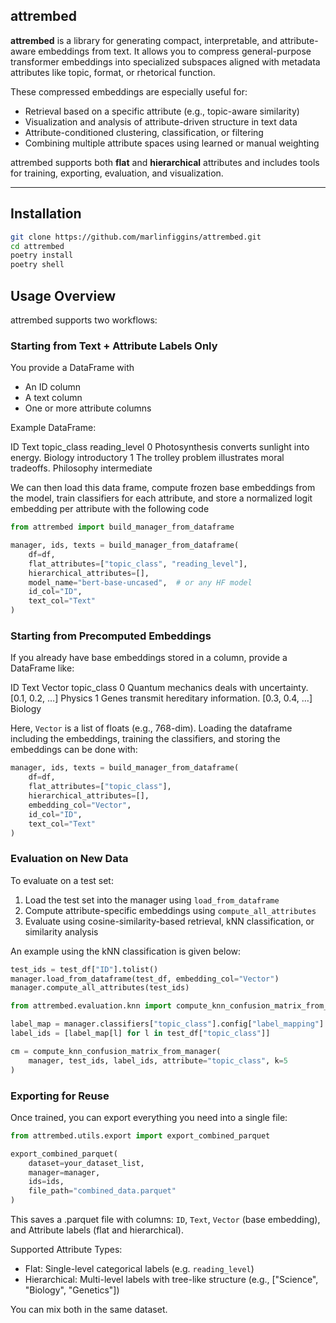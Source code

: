 ## attrembed

**attrembed** is a library for generating compact, interpretable, and attribute-aware embeddings from text. It allows you to compress general-purpose transformer embeddings into specialized subspaces aligned with metadata attributes like topic, format, or rhetorical function.

These compressed embeddings are especially useful for:

- Retrieval based on a specific attribute (e.g., topic-aware similarity)
- Visualization and analysis of attribute-driven structure in text data
- Attribute-conditioned clustering, classification, or filtering
- Combining multiple attribute spaces using learned or manual weighting

attrembed supports both **flat** and **hierarchical** attributes and includes tools for training, exporting, evaluation, and visualization.

---

## Installation

```bash
git clone https://github.com/marlinfiggins/attrembed.git
cd attrembed
poetry install
poetry shell
```

## Usage Overview

attrembed supports two workflows:

### Starting from Text + Attribute Labels Only

You provide a DataFrame with
- An ID column
- A text column
- One or more attribute columns

Example DataFrame:

ID	Text	topic_class	reading_level
0	Photosynthesis converts sunlight into energy.	Biology	introductory
1	The trolley problem illustrates moral tradeoffs.	Philosophy	intermediate

We can then load this data frame, compute frozen base embeddings from the model, train classifiers for each attribute, and store a normalized logit embedding per attribute with the following code

```python
from attrembed import build_manager_from_dataframe

manager, ids, texts = build_manager_from_dataframe(
    df=df,
    flat_attributes=["topic_class", "reading_level"],
    hierarchical_attributes=[],
    model_name="bert-base-uncased",  # or any HF model
    id_col="ID",
    text_col="Text"
)
```

### Starting from Precomputed Embeddings

If you already have base embeddings stored in a column, provide a DataFrame like:

ID	Text	Vector	topic_class
0	Quantum mechanics deals with uncertainty.	[0.1, 0.2, …]	Physics
1	Genes transmit hereditary information.	[0.3, 0.4, …]	Biology

Here, `Vector` is a list of floats (e.g., 768-dim). Loading the dataframe including the embeddings, training the classifiers, and storing the embeddings can be done with:

```python
manager, ids, texts = build_manager_from_dataframe(
    df=df,
    flat_attributes=["topic_class"],
    hierarchical_attributes=[],
    embedding_col="Vector",
    id_col="ID",
    text_col="Text"
)
```

### Evaluation on New Data

To evaluate on a test set:

1. Load the test set into the manager using `load_from_dataframe`
2. Compute attribute-specific embeddings using `compute_all_attributes`
3. Evaluate using cosine-similarity-based retrieval, kNN classification, or similarity analysis

An example using the kNN classification is given below:

```python
test_ids = test_df["ID"].tolist()
manager.load_from_dataframe(test_df, embedding_col="Vector")
manager.compute_all_attributes(test_ids)

from attrembed.evaluation.knn import compute_knn_confusion_matrix_from_manager

label_map = manager.classifiers["topic_class"].config["label_mapping"]
label_ids = [label_map[l] for l in test_df["topic_class"]]

cm = compute_knn_confusion_matrix_from_manager(
    manager, test_ids, label_ids, attribute="topic_class", k=5
)

```

### Exporting for Reuse

Once trained, you can export everything you need into a single file:

```python
from attrembed.utils.export import export_combined_parquet

export_combined_parquet(
    dataset=your_dataset_list,
    manager=manager,
    ids=ids,
    file_path="combined_data.parquet"
)
```

This saves a .parquet file with columns: `ID`, `Text`, `Vector` (base embedding), and Attribute labels (flat and hierarchical).

Supported Attribute Types:
- Flat: Single-level categorical labels (e.g. `reading_level`)
- Hierarchical: Multi-level labels with tree-like structure (e.g., ["Science", "Biology", "Genetics"])

You can mix both in the same dataset.
